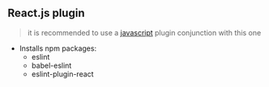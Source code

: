 ## React.js plugin

> it is recommended to use a [javascript](https://github.com/oh-my-neovim/oh-my-neovim/blob/master/templates/javascript/README.md) plugin conjunction with this one

* Installs npm packages:
    - eslint
    - babel-eslint
    - eslint-plugin-react
